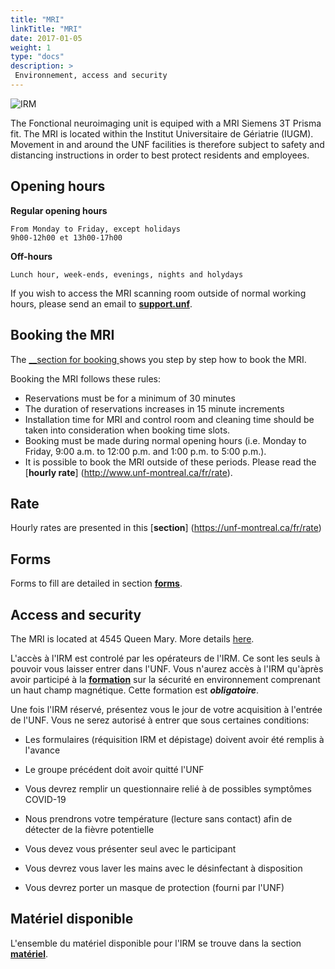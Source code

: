 ```yaml
---
title: "MRI"
linkTitle: "MRI"
date: 2017-01-05
weight: 1
type: "docs"
description: >
 Environnement, access and security
---
```


![IRM](/images/documentation/MRI_prisma.jpg)

The Fonctional neuroimaging unit is equiped with a MRI Siemens 3T Prisma fit. The MRI is located within the Institut Universitaire de Gériatrie (IUGM). Movement in and around the UNF facilities is therefore subject to safety and distancing instructions in order to best protect residents and employees.


## Opening hours

**Regular opening hours**

```
From Monday to Friday, except holidays
9h00-12h00 et 13h00-17h00
```

**Off-hours**
```
Lunch hour, week-ends, evenings, nights and holydays
```

If you wish to access the MRI scanning room outside of normal working hours, please send an email to **[support.unf](mailto:support.unf@criugm.qc.ca?subject=Demande_Accès_MRI_Off-Hours)**.


## Booking the MRI

The [__section for booking ](https://unf-montreal.ca/documentation/facility/reservation/) shows you step by step how to book the MRI.  

Booking the MRI follows these rules:

* Reservations must be for a minimum of 30 minutes
* The duration of reservations increases in 15 minute increments
* Installation time for MRI and control room and cleaning time should be taken into consideration when booking time slots.
* Booking must be made during normal opening hours (i.e. Monday to Friday, 9:00 a.m. to 12:00 p.m. and 1:00 p.m. to 5:00 p.m.).
* It is possible to book the MRI outside of these periods. Please read the [__hourly rate__] (http://www.unf-montreal.ca/fr/rate).

## Rate

Hourly rates are presented in this [__section__] (https://unf-montreal.ca/fr/rate)

## Forms

Forms to fill are detailed in section [__forms__](https://unf-montreal.ca/fr/documentation/your_study/setup_mri/forms).

## Access and security

The MRI is located at 4545 Queen Mary. More details [here](https://unf-montreal.ca/documentation/facility/).

L'accès à l'IRM est controlé par les opérateurs de l'IRM. Ce sont les seuls à pouvoir vous laisser entrer dans l'UNF.
Vous n'aurez accès à l'IRM qu'àprès avoir participé à la [__formation__](https://unf-montreal.ca/fr/documentation/welcome/security) sur la sécurité en environnement comprenant un haut champ magnétique. Cette formation est __*obligatoire*__.

Une fois l'IRM réservé, présentez vous le jour de votre acquisition à l'entrée de l'UNF. Vous ne serez autorisé à entrer que sous certaines conditions:

- Les formulaires (réquisition IRM et dépistage) doivent avoir été remplis à l'avance

- Le groupe précédent doit avoir quitté l'UNF

- Vous devrez remplir un questionnaire relié à de possibles symptômes COVID-19

- Nous prendrons votre température (lecture sans contact) afin de détecter de la fièvre potentielle

- Vous devez vous présenter seul avec le participant

- Vous devrez vous laver les mains avec le désinfectant à disposition

- Vous devrez porter un masque de protection (fourni par l'UNF)


## Matériel disponible

L'ensemble du matériel disponible pour l'IRM se trouve dans la section [__matériel__](https://unf-montreal.ca/fr/documentation/facility/hardware_software).
